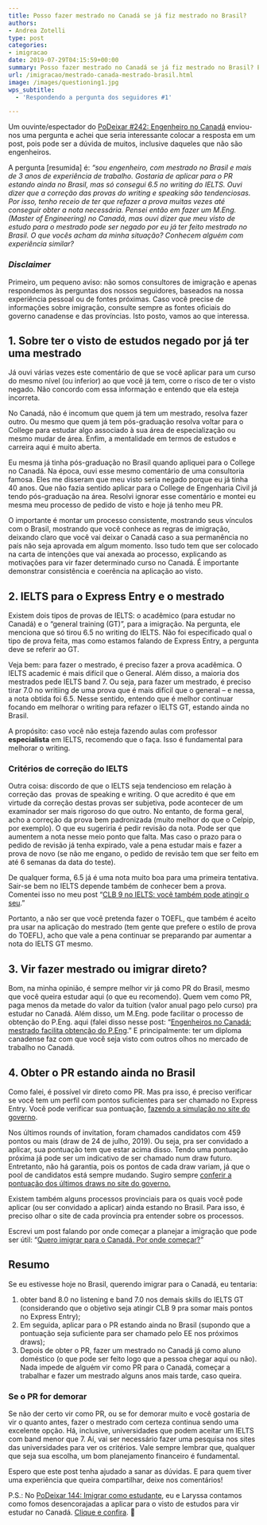 ```yaml
---
title: Posso fazer mestrado no Canadá se já fiz mestrado no Brasil?
authors:
- Andrea Zotelli
type: post
categories:
- imigracao
date: 2019-07-29T04:15:59+00:00
summary: Posso fazer mestrado no Canadá se já fiz mestrado no Brasil? Essa foi a dúvida de um seguidor do PoDeixar. Confira a resposta aqui.
url: /imigracao/mestrado-canada-mestrado-brasil.html
image: /images/questioning1.jpg
wps_subtitle:
  - 'Respondendo a pergunta dos seguidores #1'

---
```

Um ouvinte/espectador do <a rel="noreferrer noopener" href="https://www.canadaagora.com/trabalho/engenheiro-no-canada.html" target="_blank">PoDeixar #242: Engenheiro no Canadá</a> enviou-nos uma pergunta e achei que seria interessante colocar a resposta em um post, pois pode ser a dúvida de muitos, inclusive daqueles que não são engenheiros.

A pergunta [resumida] é: _“sou engenheiro, com mestrado no Brasil e mais de 3 anos de experiência de trabalho. Gostaria de aplicar para o PR estando ainda no Brasil, mas só consegui 6.5 no writing do IELTS. Ouvi dizer que a correção das provas do writing e speaking são tendenciosas. Por isso, tenho receio de ter que refazer a prova muitas vezes até conseguir obter a nota necessária. Pensei então em fazer um M.Eng. (Master of Engineering) no Canadá, mas ouvi dizer que meu visto de estudo para o mestrado pode ser negado por eu já ter feito mestrado no Brasil. O que vocês acham da minha situação? Conhecem alguém com experiência similar?_

### _Disclaimer_

Primeiro, um pequeno aviso: não somos consultores de imigração e apenas respondemos às perguntas dos nossos seguidores, baseados na nossa experiência pessoal ou de fontes próximas. Caso você precise de informações sobre imigração, consulte sempre as fontes oficiais do governo canadense e das províncias. Isto posto, vamos ao que interessa.&nbsp;

## **1. Sobre ter o visto de estudos negado por já ter uma mestrado**

Já ouvi várias vezes este comentário de que se você aplicar para um curso do mesmo nível (ou inferior) ao que você já tem, corre o risco de ter o visto negado. Não concordo com essa informação e entendo que ela esteja incorreta.

No Canadá, não é incomum que quem já tem um mestrado, resolva fazer outro. Ou mesmo que quem já tem pós-graduação resolva voltar para o College para estudar algo associado à sua área de especialização ou mesmo mudar de área. Enfim, a mentalidade em termos de estudos e carreira aqui é muito aberta.

Eu mesma já tinha pós-graduação no Brasil quando apliquei para o College no Canadá. Na época, ouvi esse mesmo comentário de uma consultoria famosa. Eles me disseram que meu visto seria negado porque eu já tinha 40 anos. Que não fazia sentido aplicar para o College de Engenharia Civil já tendo pós-graduação na área. Resolvi ignorar esse comentário e montei eu mesma meu processo de pedido de visto e hoje já tenho meu PR.

O importante é montar um processo consistente, mostrando seus vínculos com o Brasil, mostrando que você conhece as regras de imigração, deixando claro que você vai deixar o Canadá caso a sua permanência no país não seja aprovada em algum momento. Isso tudo tem que ser colocado na carta de intenções que vai anexada ao processo, explicando as motivações para vir fazer determinado curso no Canadá. É importante demonstrar consistência e coerência na aplicação ao visto.

## **2. IELTS para o Express Entry e o mestrado**

Existem dois tipos de provas de IELTS: o acadêmico (para estudar no Canadá) e o “general training (GT)”, para a imigração. Na pergunta, ele menciona que só tirou 6.5 no writing do IELTS. Não foi especificado qual o tipo de prova feita, mas como estamos falando de Express Entry, a pergunta deve se referir ao GT.

Veja bem: para fazer o mestrado, é preciso fazer a prova acadêmica. O IELTS academic é mais difícil que o General. Além disso, a maioria dos mestrados pede IELTS band 7. Ou seja, para fazer um mestrado, é preciso tirar 7.0 no writiing de uma prova que é mais difícil que o general – e nessa, a nota obtida foi 6.5. Nesse sentido, entendo que é melhor continuar focando em melhorar o writing para refazer o IELTS GT, estando ainda no Brasil.

A propósito: caso você não esteja fazendo aulas com professor **especialista** em IELTS, recomendo que o faça. Isso é fundamental para melhorar o writing.

### **Critérios de correção do IELTS**

Outra coisa: discordo de que o IELTS seja tendencioso em relação à correção das  provas de speaking e writing. O que acredito é que em virtude da correção destas provas ser subjetiva, pode acontecer de um examinador ser mais rigoroso do que outro. No entanto, de forma geral, acho a correção da prova bem padronizada (muito melhor do que o Celpip, por exemplo). O que eu sugeriria é pedir revisão da nota. Pode ser que aumentem a nota nesse meio ponto que falta. Mas caso o prazo para o pedido de revisão já tenha expirado, vale a pena estudar mais e fazer a prova de novo (se não me engano, o pedido de revisão tem que ser feito em até 6 semanas da data do teste).

De qualquer forma, 6.5 já é uma nota muito boa para uma primeira tentativa. Sair-se bem no IELTS depende também de conhecer bem a prova. Comentei isso no meu post “[CLB 9 no IELTS: você também pode atingir o seu][1].”

Portanto, a não ser que você pretenda fazer o TOEFL, que também é aceito pra usar na aplicação do mestrado (tem gente que prefere o estilo de prova do TOEFL), acho que vale a pena continuar se preparando par aumentar a nota do IELTS GT mesmo.

## **3. Vir fazer mestrado ou imigrar direto?**

Bom, na minha opinião, é sempre melhor vir já como PR do Brasil, mesmo que você queira estudar aqui (o que eu recomendo). Quem vem como PR, paga menos da metade do valor da tuition (valor anual pago pelo curso) pra estudar no Canadá. Além disso, um M.Eng. pode facilitar o processo de obtenção do P.Eng. aqui (falei disso nesse post: “[Engenheiros no Canadá: mestrado facilita obtenção do P.Eng][2].” E principalmente: ter um diploma canadense faz com que você seja visto com outros olhos no mercado de trabalho no Canadá.

## **4. Obter o PR estando ainda no Brasil**

Como falei, é possível vir direto como PR. Mas pra isso, é preciso verificar se você tem um perfil com pontos suficientes para ser chamado no Express Entry. Você pode verificar sua pontuação, [fazendo a simulação no site do governo][3].

Nos últimos rounds of invitation, foram chamados candidatos com 459 pontos&nbsp;ou mais (draw de 24 de julho, 2019). Ou seja, pra ser convidado a aplicar, sua pontuação tem que estar acima disso. Tendo uma pontuação próxima já pode ser um indicativo de ser chamado num draw futuro. Entretanto, não há garantia, pois os pontos de cada draw variam, já que o pool de candidatos está sempre mudando. Sugiro sempre <a href="https://www.canada.ca/en/immigration-refugees-citizenship/services/immigrate-canada/express-entry/submit-profile/rounds-invitations.html" target="_blank" rel="noreferrer noopener" aria-label=" (opens in a new tab)">conferir a pontuação dos últimos draws no site do governo.</a>

Existem também alguns processos provinciais para os quais você pode aplicar (ou ser convidado a aplicar) ainda estando no Brasil. Para isso, é preciso olhar o site de cada província pra entender sobre os processos. 

Escrevi um post falando por onde começar a planejar a imigração que pode ser útil: “<a href="https://www.canadaagora.com/imigracao/primeiros-passos.html" target="_blank" rel="noreferrer noopener" aria-label=" (opens in a new tab)">Quero imigrar para o Canadá. Por onde começar?</a>”

## **Resumo**

Se eu estivesse hoje no Brasil, querendo imigrar para o Canadá, eu tentaria:

  1. obter band 8.0 no listening e band 7.0 nos demais skills do IELTS GT (considerando que o objetivo seja atingir CLB 9 pra somar mais pontos no Express Entry);
  2. Em seguida, aplicar para o PR estando ainda no Brasil (supondo que a pontuação seja suficiente para ser chamado pelo EE nos próximos draws);
  3. Depois de obter o PR, fazer um mestrado no Canadá já como aluno doméstico (o que pode ser feito logo que a pessoa chegar aqui ou não). Nada impede de alguém vir como PR para o Canadá, começar a trabalhar e fazer um mestrado alguns anos mais tarde, caso queira.

### Se o PR for demorar

Se não der certo vir como PR, ou se for demorar muito e você gostaria de vir o quanto antes, fazer o mestrado com certeza continua sendo uma excelente opção. Há, inclusive, universidades que podem aceitar um IELTS com band menor que 7. Aí, vai ser necessário fazer uma pesquisa nos sites das universidades para ver os critérios. Vale sempre lembrar que, qualquer que seja sua escolha, um bom planejamento financeiro é fundamental.

Espero que este post tenha ajudado a sanar as dúvidas. E para quem tiver uma experiência que queira compartilhar, deixe nos comentários!

P.S.: No [PoDeixar 144: Imigrar como estudante][4], eu e Laryssa contamos como fomos desencorajadas a aplicar para o visto de estudos para vir estudar no Canadá. <a href="https://www.canadaagora.com/trabalho/imigrar-como-estudante.html" target="_blank" rel="noreferrer noopener" aria-label="Clique e confira (opens in a new tab)">Clique e confira</a>. 🙂

 [1]: https://www.canadaagora.com/imigracao/clb-9-no-ielts-voce-tambem-pode.html
 [2]: https://www.canadaagora.com/imigracao/mestrado-engenheiros-peng.html
 [3]: http://www.cic.gc.ca/english/immigrate/skilled/crs-tool.asp
 [4]: https://www.canadaagora.com/trabalho/imigrar-como-estudante.html